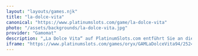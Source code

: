 ```yaml
---
layout: "layouts/games.njk"
title: "la-dolce-vita"
canonical: "https://www.platinumslots.com/game/la-dolce-vita"
photo: "/assets/backgrounds/la-dolce-vita.jpg"
provider: "Gamomat"
description: "„La Dolce Vita“ auf PlatinumSlots.com entführt Sie an die sonnenverwöhnte italienische Riviera, wo 5 Walzen und 20 Gewinnlinien mit Zitronen, Kirschen und Gondel-Wilds unter einem pastellfarbenen Sonnenuntergang glitzern. Landen Sie drei oder mehr Aperitivo-Scatter auf PlatinumSlots und lösen Sie 12 Freispiele aus, bei denen expandierende Gondel-Symbole über die Walzen gleiten und köstliche Multiplikatoren auslösen. Mit seinem romantischen Mandolinen-Soundtrack, kunstvoll gezeichneten Symbolen und der Chance, Ihre Gewinne im klassischen Gamble-Feature zu verdoppeln, bietet „La Dolce Vita“ einen Hauch von Dolce Vita – süß, stilvoll und heiter-lohnend."
iframe: "https://www.platinumslots.com/games/oryx/GAMLaDolceVita94/252494"
---
```

